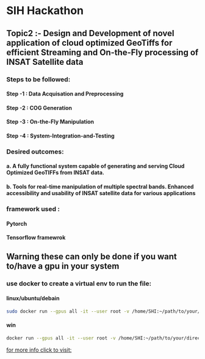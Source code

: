 # SIH Hackathon

## Topic2 :- Design and Development of novel application of cloud optimized GeoTiffs for efficient Streaming and On-the-Fly processing of INSAT Satellite data
### Steps to be followed:
#### Step -1 : Data Acquisation and Preprocessing
#### Step -2 : COG Generation
#### Step -3 : On-the-Fly Manipulation
#### Step -4 : System-Integration-and-Testing

### Desired outcomes:
#### a. A fully functional system capable of generating and serving Cloud Optimized GeoTIFFs from INSAT data.
#### b. Tools for real-time manipulation of multiple spectral bands. Enhanced accessibility and usability of INSAT satellite data for various applications

### framework used :
#### Pytorch
#### Tensorflow framewrok

## Warning these can only be done if you want to/have a gpu in your system

### use docker to create a virtual env to run the file:
#### linux/ubuntu/debain
```bash
sudo docker run --gpus all -it --user root -v /home/SHI:~/path/to/your/directory/SHI tensorflow/tensorflow:latest-gpu bash
```
#### win
```bash
docker run --gpus all -it --user root -v /home/SHI:~/path/to/your/directory/SHI tensorflow/tensorflow:latest-gpu bash
```

[for more info click to visit:](https://www.sih.gov.in/sih2024PS?technology_bucket=QWxs&category=U29mdHdhcmU=&organization=SW5kaWFuIFNwYWNlIFJlc2VhcmNoIE9yZ2FuaXphdGlvbiAoSVNSTyk=&organization_type=QWxs)
